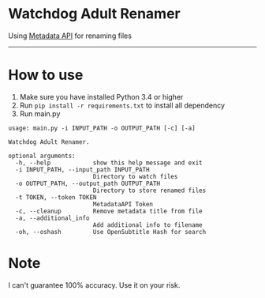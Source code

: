 # Watchdog Adult Renamer
Using [Metadata API](http://metadataapi.net/) for renaming files

---

# How to use
1. Make sure you have installed Python 3.4 or higher
2. Run `pip install -r requirements.txt` to install all dependency
3. Run main.py

```
usage: main.py -i INPUT_PATH -o OUTPUT_PATH [-c] [-a]

Watchdog Adult Renamer.

optional arguments:
  -h, --help            show this help message and exit
  -i INPUT_PATH, --input_path INPUT_PATH
                        Directory to watch files
  -o OUTPUT_PATH, --output_path OUTPUT_PATH
                        Directory to store renamed files
  -t TOKEN, --token TOKEN
                        MetadataAPI Token
  -c, --cleanup         Remove metadata title from file
  -a, --additional_info
                        Add additional info to filename
  -oh, --oshash         Use OpenSubtitle Hash for search
```

# Note
I can't guarantee 100% accuracy. Use it on your risk.
